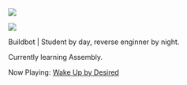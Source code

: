 <a>
  <img align="center" src="https://github-readme-stats.vercel.app/api?username=JamieHoSzeYui&count_private=true&border_radius=8&theme=tokyonight&include_all_commits=true" />
</a>

![](https://komarev.com/ghpvc/?username=JamieHoSzeYui)

Buildbot | Student by day, reverse enginner by night.

Currently learning Assembly.

Now Playing: [Wake Up by Desired](https://open.spotify.com/track/5U3mwPXI5hdh7LoLmGXMsh?si=F4zLabWKS22qKzh2rfen7A&utm_source=copy-link)
